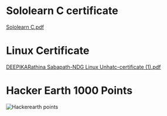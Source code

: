 # Sololearn C certificate
   [Sololearn C.pdf](https://github.com/DeepikaR24/M1_ProjectGoal_Utility/files/8037607/Sololearn.C.pdf)

# Linux Certificate
   [DEEPIKARathina Sabapath-NDG Linux Unhatc-certificate (1).pdf](https://github.com/DeepikaR24/M1_ProjectGoal_Utility/files/8037620/DEEPIKARathina.Sabapath-NDG.Linux.Unhatc-certificate.1.pdf)
   
# Hacker Earth 1000 Points
   ![Hackerearth points](https://user-images.githubusercontent.com/98866123/153327390-0ee7b454-2490-4285-b558-a654152df921.png)


   
